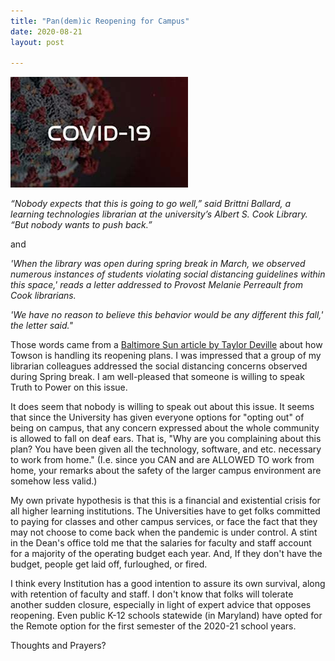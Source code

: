 ```yaml
---
title: "Pan(dem)ic Reopening for Campus"
date: 2020-08-21
layout: post

---
```


<img src="/images/COVID.jpg"><br>


*“Nobody expects that this is going to go well,” said Brittni Ballard, a learning technologies librarian at the university’s Albert S. Cook Library. “But nobody wants to push back.”*

and

*'When the library was open during spring break in March, we observed numerous instances of students violating social distancing guidelines within this space,' reads a letter addressed to Provost Melanie Perreault from Cook librarians.*

*'We have no reason to believe this behavior would be any different this fall,' the letter said."*

Those words came from a [Baltimore Sun article by Taylor Deville](https://www.baltimoresun.com/maryland/baltimore-county/towson/cng-co-to-towson-university-reopening-20200821-uqgpdl777nbnzkzi6gtxjsqcz4-story.html) about how Towson is handling its reopening plans. I was  impressed that a group of my librarian colleagues addressed the social distancing concerns observed during Spring break. I am well-pleased that someone is willing to speak Truth to Power on this issue.

It does seem that nobody is willing to speak out about this issue. It seems that since the University has given everyone options for "opting out" of being on campus, that any concern expressed about the whole community is allowed to fall on deaf ears. That is, "Why are you complaining about this plan? You have been given all the technology, software, and etc. necessary to work from home." (I.e. since you CAN and are ALLOWED TO work from home, your remarks about the safety of the larger campus environment are somehow less valid.)

My own private hypothesis is that this is a financial and existential crisis for all higher learning institutions. The Universities have to get folks committed to paying for classes and other campus services, or face the fact that they may not choose to come back when the pandemic is under control. A stint in the Dean's office told me that the salaries for faculty and staff account for a majority of the operating budget each year. And, If they don't have the budget, people get laid off, furloughed, or fired.

I think every Institution has a good intention to assure its own survival, along with retention of faculty and staff. I don't know that folks will tolerate another sudden closure, especially in light of expert advice that opposes reopening. Even public K-12 schools statewide (in Maryland) have opted for the Remote option for the first semester of the 2020-21 school years.

Thoughts and Prayers?
